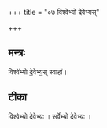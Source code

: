 +++
title = "०७ विश्वेभ्यो देवेभ्यस्"

+++
## मन्त्रः

विश्वे॑भ्यो दे॒वेभ्य॒स् स्वाहा॑।  

## टीका
विश्वेभ्यो देवेभ्यः । सर्वेभ्यो देवेभ्यः ।  


